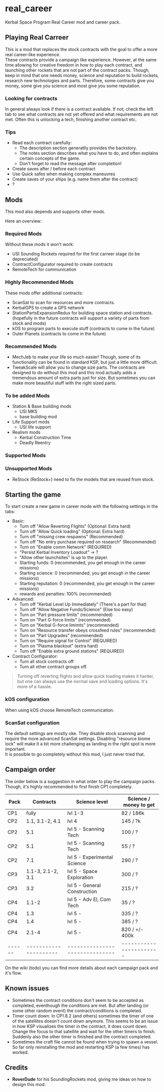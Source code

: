# real_career

Kerbal Space Program Real Career mod and career pack.

## Playing Real Carreer

This is a mod that replaces the stock contracts with the goal to offer a more real career-like experience.  
These contracts provide a campaign like experience. However, at the same time allowing for creative freedom in how to play each contract, and launching other rockets that are not part of the contract packs. Though, keep in mind that one needs money, science and reputation to build rockets, research new technologies and parts. Therefore, some contracts give you money, some give you science and most give you some reputation.

### Looking for contracts

In general always look if there is a contract available. If not, check the left tab to see what contracts are not yet offered and what requirements are not met. Often this is unlocking a tech, finishing another contract etc.

### Tips

* Read each contract carefully:
  * The description section generatlly provides the backstory.
  * The notes section describes what you have to do, and often explains certain concepts of the game.
  * Don't forget to read the message after completion!
* Create saves after / before each contract
* Use Quick safes when making complex maneuvres
* Create saves of your ships (e.g. name them after the contract)
* ?

## Mods

This mod also depends and supports other mods. 

Here an overview:

### Required Mods

Without these mods it won't work:

- USI Sounding Rockets required for the first carreer stage (to be depreciated)
- ContractConfigurator required to create contracts
- RemoteTech for communication

### Highly Recommended Mods

These mods offer additional contracts:

- ScanSat to scan for resources and more contracts.
- KerbalGPS to create a GPS network
- StationPartsExpansionRedux for building space station and contracts. (hopefully in the future contracts will support a variety of parts from stock and mods)
- kOS to program parts to execute stuff (contracts to come in the future)
- Outer Planets (contracts to come in the future)

### Recommended Mods

- MechJeb to make your life so much easier! Though, some of its functionality can be found in standard KSP, but just a little more difficult.
- TweakScale will allow you to change size parts. The contracts are designed to do without this mod and this mod actually adds a tremendous amount of extra parts just for size. But sometimes you can make more beautiful stuff with the right sized parts.

### To be added Mods

- Station & Base building mods
  - USI MKS
  - base building mod
- Life Support mods
  - USI life support
- Realism mods
  - Kerbal Construction Time
  - Deadly Reentry
  
### Supported Mods


### Unsupported Mods

- ReStock (ReStock+) need to fix the models that are reused from stock.

## Starting the game

To start create a new game in career mode with the following settings in the tabs:

- Basic:
  - Turn off "Allow Reverting Flights" (Optional: Extra hard)
  - Turn off "Allow Quick loading" (Optional: Extra hard)
  - Turn off "missing crew respawns" (Recommended)
  - Turn off "No entry purchase required on research" (Recommended)
  - Turn on "Enable comm Network" (REQUIRED)
  - "Persist Kerbal Inventory Loadout" -> ?
  - "Allow other launchsites" is up to the player.
  - Starting funds: 0 (recommended, you get enough in the career missions)
  - Starting science: 0 (recommended, you get enough in the career missions)
  - Starting reputation: 0 (recommended, you get enough in the career missions)
  - rewards and penalties: 100% (recommended)
- Advanced:
  - Turn off "Kerbal Level Up Immediately" (There's a part for that)
  - Turn off "Allow Negative Funds/Science" (Else too easy)
  - Turn on "Part pressure limits" (recommended)
  - Turn on "Part G-force limits" (recommended)
  - Turn on "Kerbal G-force limimts" (recommended)
  - Turn on "Resource transfer obeys crossfeed rules" (recommended)
  - Turn on "Part Upgrades" (recommended)
  - Turn on "Require signal for Control" (REQUIRED)
  - Turn on "Plasma blackout" (extra hard)
  - Turn off "Enable extra ground stations" (REQUIRED)
- Contract Configurator:
  - Turn all stock contracts off
  - Turn all other contract groups off.
  
> Turning off reverting flights and allow quick loading makes it harder, but one can always use the normal save and loading options. It's more of a hassle.

### kOS configuration

When using kOS choose RemoteTech communication.

### ScanSat configuration

The default settings are mostly oke. They disable stock scanning and require the more advanced ScanSat settings. Disabling "resource biome lock" will make it a bit more challenging as landing in the right spot is more important.  
It is possible to go completely without this mod, I just never tried that.

## Campaign order

The order below is a suggestion in what order to play the campaign packs. Though, it's highly recommended to first finish CP1 completely.

| Pack | Contracts           | Science level                | Science / money to get | 
|------|---------------------|------------------------------| -----------------------|
| CP1  | fully               | lvl 1-3                      | 82  / 186k |
| CP2  | 1.1, 3.1-2, 4.1     | lvl 4                        | 145 / ?k |
| CP2  | 5.1                 | lvl 5 - Scanning Tech        | 100 / ? |
| CP2  | 5.1                 | lvl 5 - Scanning Tech        | 55 / ? |
| CP2  | 7.1                 | lvl 5 - Experimental Science | 290 / ? |
| CP3  | 1.1-3, 2.1-2, 3.1   | lvl 5 - Space Exploration    | 300 / ? |
| CP3  | 3.2                 | lvl 5 - General Construction | 215 / ? |
| CP4  | 1.1-2               | lvl 5 - Adv El, Com Tech     | 35  / ? |
| CP4  | 1.3                 | lvl 5 -                      | 335 / ? |
| CP4  | 1.4                 | lvl 5 -                      | 385 / ? |
| CP4  | 2.1-4               | lvl 5 -                      | 820 / +/- 400k |
|------|---------------------|------------------------------| -----------------------|

On the wiki (todo) you can find more details about each campaign pack and it's flow.

## Known issues

- Sometimes the contract conditions don't seem to be accepted as completed, eventhough the conditions are met. But after landing (or some other random event) the contract/conditions is completed.
- Timer count down:
  In CP1.8.2 (and others) sometimes the timer of one of the satellites doesn't count down anymore. This seems to be an issue in how KSP visualizes the timer in the contract, it does count down. Change the focus to that satellite and wait for the other timers to finish. Suddenly also the other timer is finished and the contract completed.
- Sometimes the craft file cannot be found when trying to spawn a vessel. So far only reinstalling the mod and restarting KSP (a few times) has worked.

## Credits

- **RoverDude** for his SoundingRockets mod, giving me ideas on how to design this mod.